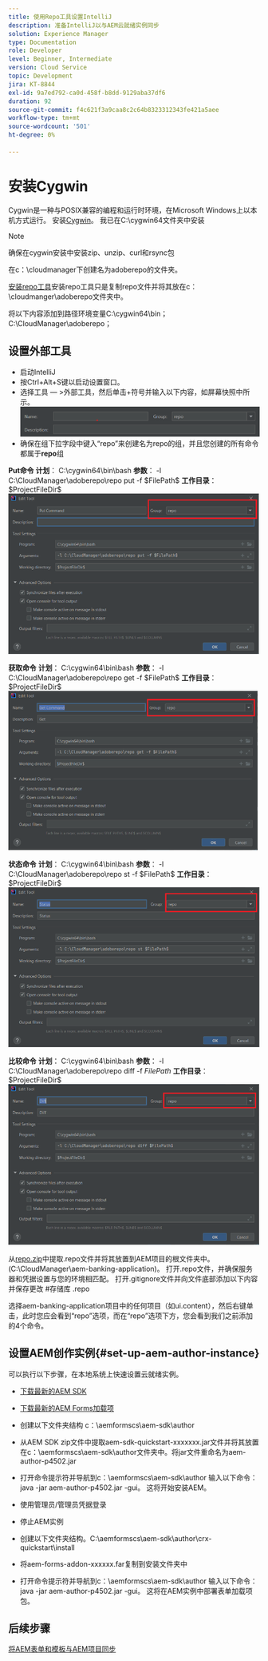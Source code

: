 ```yaml
---
title: 使用Repo工具设置IntelliJ
description: 准备IntelliJ以与AEM云就绪实例同步
solution: Experience Manager
type: Documentation
role: Developer
level: Beginner, Intermediate
version: Cloud Service
topic: Development
jira: KT-8844
exl-id: 9a7ed792-ca0d-458f-b8dd-9129aba37df6
duration: 92
source-git-commit: f4c621f3a9caa8c2c64b8323312343fe421a5aee
workflow-type: tm+mt
source-wordcount: '501'
ht-degree: 0%

---
```


# 安装Cygwin


Cygwin是一种与POSIX兼容的编程和运行时环境，在Microsoft Windows上以本机方式运行。
安装[Cygwin](https://www.cygwin.com/)。 我已在C:\cygwin64文件夹中安装
>[!NOTE]
> 确保在cygwin安装中安装zip、unzip、curl和rsync包

在c：\cloudmanager下创建名为adoberepo的文件夹。

[安装repo工具](https://github.com/Adobe-Marketing-Cloud/tools/tree/master/repo)安装repo工具只是复制repo文件并将其放在c：\cloudmanger\adoberepo文件夹中。

将以下内容添加到路径环境变量C:\cygwin64\bin；C:\CloudManager\adoberepo；

## 设置外部工具

* 启动IntelliJ
* 按Ctrl+Alt+S键以启动设置窗口。
* 选择工具 — >外部工具，然后单击+符号并输入以下内容，如屏幕快照中所示。
  ![代表](assets/repo.png)
* 确保在组下拉字段中键入“repo”来创建名为repo的组，并且您创建的所有命令都属于&#x200B;**repo**&#x200B;组


**Put命令**
**计划**： C:\cygwin64\bin\bash
**参数**： -l C:\CloudManager\adoberepo\repo put -f \$FilePath\$
**工作目录**： \$ProjectFileDir\$
![put-command](assets/put-command.png)

**获取命令**
**计划**： C:\cygwin64\bin\bash
**参数**： -l C:\CloudManager\adoberepo\repo get -f \$FilePath\$
**工作目录**： \$ProjectFileDir\$
![get-command](assets/get-command.png)

**状态命令**
**计划**： C:\cygwin64\bin\bash
**参数**： -l C:\CloudManager\adoberepo\repo st -f \$FilePath\$
**工作目录**： \$ProjectFileDir\$
![状态命令](assets/status-command.png)

**比较命令**
**计划**： C:\cygwin64\bin\bash
**参数**： -l C:\CloudManager\adoberepo\repo diff -f $FilePath$
**工作目录**： \$ProjectFileDir\$
![diff-command](assets/diff-command.png)

从[repo.zip](assets/repo.zip)中提取.repo文件并将其放置到AEM项目的根文件夹中。 (C:\CloudManager\aem-banking-application)。 打开.repo文件，并确保服务器和凭据设置与您的环境相匹配。
打开.gitignore文件并向文件底部添加以下内容并保存更改
\#存储库
.repo

选择aem-banking-application项目中的任何项目（如ui.content），然后右键单击，此时您应会看到“repo”选项，而在“repo”选项下方，您会看到我们之前添加的4个命令。

## 设置AEM创作实例{#set-up-aem-author-instance}

可以执行以下步骤，在本地系统上快速设置云就绪实例。
* [下载最新的AEM SDK](https://experience.adobe.com/#/downloads/content/software-distribution/en/aemcloud.html)

* [下载最新的AEM Forms加载项](https://experience.adobe.com/#/downloads/content/software-distribution/en/aemcloud.html)

* 创建以下文件夹结构
c：\aemformscs\aem-sdk\author

* 从AEM SDK zip文件中提取aem-sdk-quickstart-xxxxxxx.jar文件并将其放置在c：\aemformscs\aem-sdk\author文件夹中。将jar文件重命名为aem-author-p4502.jar

* 打开命令提示符并导航到c：\aemformscs\aem-sdk\author
输入以下命令： java -jar aem-author-p4502.jar -gui。 这将开始安装AEM。
* 使用管理员/管理员凭据登录
* 停止AEM实例
* 创建以下文件夹结构。C:\aemformscs\aem-sdk\author\crx-quickstart\install
* 将aem-forms-addon-xxxxxx.far复制到安装文件夹中
* 打开命令提示符并导航到c：\aemformscs\aem-sdk\author
输入以下命令： java -jar aem-author-p4502.jar -gui。 这将在AEM实例中部署表单加载项包。

## 后续步骤

[将AEM表单和模板与AEM项目同步](./deploy-your-first-form.md)
